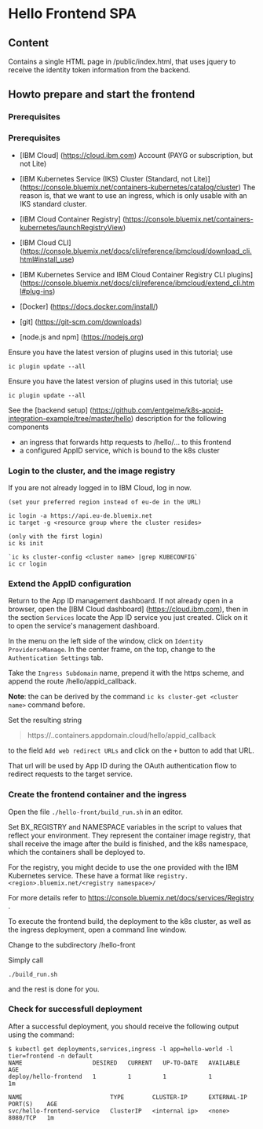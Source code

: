 # Hello Frontend SPA

## Content
Contains a single HTML page in /public/index.html, that uses jquery to receive the identity token information from the backend.

## Howto prepare and start the frontend

### Prerequisites
### Prerequisites
* [IBM Cloud] (https://cloud.ibm.com) Account (PAYG or subscription, but not Lite)
* [IBM Kubernetes Service (IKS) Cluster (Standard, not Lite)] (https://console.bluemix.net/containers-kubernetes/catalog/cluster) 
The reason is, that we want to use an ingress, which is only usable with an IKS standard cluster. 

* [IBM Cloud Container Registry] (https://console.bluemix.net/containers-kubernetes/launchRegistryView)
* [IBM Cloud CLI] (https://console.bluemix.net/docs/cli/reference/ibmcloud/download_cli.html#install_use) 
* [IBM Kubernetes Service and IBM Cloud Container Registry CLI plugins] (https://console.bluemix.net/docs/cli/reference/ibmcloud/extend_cli.html#plug-ins)
* [Docker] (https://docs.docker.com/install/)
* [git] (https://git-scm.com/downloads)
* [node.js and npm] (https://nodejs.org)

Ensure you have the latest version of plugins used in this tutorial; use 

```script
ic plugin update --all 
```

Ensure you have the latest version of plugins used in this tutorial; use 

```script
ic plugin update --all 
```

See the [backend setup] (https://github.com/entgelme/k8s-appid-integration-example/tree/master/hello) description for the following components

* an ingress that forwards http requests to /hello/... to this frontend 
* a configured AppID service, which is bound to the k8s cluster

### Login to the cluster, and the image registry

If you are not already logged in to IBM Cloud, log in now.

```script
(set your preferred region instead of eu-de in the URL)

ic login -a https://api.eu-de.bluemix.net      
ic target -g <resource group where the cluster resides>

(only with the first login)
ic ks init              

`ic ks cluster-config <cluster name> |grep KUBECONFIG`
ic cr login
```

### Extend the AppID configuration

Return to the App ID management dashboard. If not already open in a browser, open the [IBM Cloud dashboard] (https://cloud.ibm.com), then in the section `Services` locate the App ID service you just created. Click on it to open the service's management dashboard. 

In the menu on the left side of the window, click on `Identity Providers>Manage`.
In the center frame, on the top, change to the `Authentication Settings` tab.

Take the `Ingress Subdomain` name, prepend it with the https scheme, and append the route /hello/appid_callback. 

**Note**: the  can be derived by the command `ic ks cluster-get <cluster name>` command before.

Set the resulting string 
> https://<cluster name>.<region>.containers.appdomain.cloud/hello/appid_callback

to the field `Add web redirect URLs` and click on the `+` button to add that URL.

That url will be used by App ID during the OAuth authentication flow to redirect requests to the target service.


### Create the frontend container and the ingress
Open the file `./hello-front/build_run.sh` in an editor.

Set BX_REGISTRY and NAMESPACE variables in the script to values that reflect your environment. They represent the container image registry, that shall receive the image after the build is finished, and the k8s namespace, which the containers shall be deployed to.

For the registry, you might decide to use the one provided with the IBM Kubernetes service. These have a format like `registry.<region>.bluemix.net/<registry namespace>/`

For more details refer to https://console.bluemix.net/docs/services/Registry .

To execute the frontend build, the deployment to the k8s cluster, as well as the ingress deployment, open a command line window.

Change to the subdirectory /hello-front 

Simply call

```script
./build_run.sh
```
and the rest is done for you.

### Check for successfull deployment
After a successful deployment, you should receive the following output using the command:

```script
$ kubectl get deployments,services,ingress -l app=hello-world -l tier=frontend -n default
NAME                    DESIRED   CURRENT   UP-TO-DATE   AVAILABLE   AGE
deploy/hello-frontend   1         1         1            1           1m

NAME                         TYPE        CLUSTER-IP      EXTERNAL-IP   PORT(S)    AGE
svc/hello-frontend-service   ClusterIP   <internal ip>   <none>        8080/TCP   1m

```




